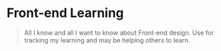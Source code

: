 # Front-end Learning

> All I know and all I want to know about Front-end design. 
> Use for tracking my learning and may be helping others to learn.
